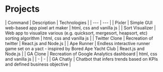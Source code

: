# Projects

| Command | Description | Technologies |
| --- | --- |
| Pixler | Simple GUI web-based app pixel art maker | html, css and vanilla js |
| Sort Visualizer | Web app to visualize various (e.g. quicksort, mergesort, heapsort, etc) sorting algorithm | html, css and vanilla js |
| Twitter Clone | Recreation of twitter | React.js and Node.js |
| Ape Runner | Endless interactive runner game set on a yact - inspired by Bored Ape Yacht Club | React.js and Node.js |
| GA Clone | Recreation of Google Analytics dashboard | html, css and vanilla js |
| - | - |
| GA Chatly | Chatbot that infers trends based on KPIs and defined business objective | 





